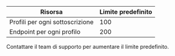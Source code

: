 Risorsa| Limite predefinito
---|---
Profili per ogni sottoscrizione | 100
Endpoint per ogni profilo| 200

Contattare il team di supporto per aumentare il limite predefinito.

<!---HONumber=Sept15_HO3-->